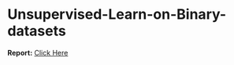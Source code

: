 # Unsupervised-Learn-on-Binary-datasets

**Report:**
[Click Here](https://github.com/ZiliottoFilippoDev/Unsupervised-Learn-on-Binary-datasets/blob/main/Unsupervised%20Learn%20on%20Complex%20datasets.pdf)

[](ULCD.jpg)


